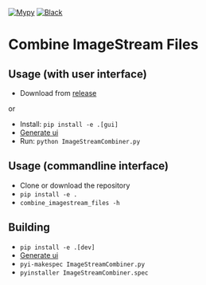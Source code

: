 [![Mypy](https://github.com/BioImaging-NKI/ImageStreamCombiner/actions/workflows/mypy.yml/badge.svg)](https://github.com/BioImaging-NKI/ImageStreamCombiner/actions/workflows/mypy.yml)
[![Black](https://github.com/BioImaging-NKI/ImageStreamCombiner/actions/workflows/black.yml/badge.svg)](https://github.com/BioImaging-NKI/ImageStreamCombiner/actions/workflows/black.yml)
# Combine ImageStream Files

## Usage (with user interface)
* Download from [release](https://github.com/BioImaging-NKI/ImageStreamCombiner/releases)

or

* Install: `pip install -e .[gui]`
* [Generate ui](/ui)
* Run: `python ImageStreamCombiner.py`

## Usage (commandline interface)
* Clone or download the repository
* `pip install -e .`
* `combine_imagestream_files -h`

## Building
* `pip install -e .[dev]`
* [Generate ui](/ui)
* `pyi-makespec ImageStreamCombiner.py`
* `pyinstaller ImageStreamCombiner.spec`